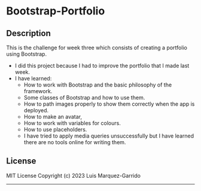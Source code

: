 # Bootstrap-Portfolio
## Description
This is the challenge for week three which consists of creating a portfolio using Bootstrap.
- I did this project because I had to improve the portfolio that I made last week.
- I have learned:
   - How to work with Bootstrap and the basic philosophy of the framework.
   - Some classes of Bootstrap and how to use them.
   - How to path images properly to show them correctly when the app is deployed.
   - How to make an avatar,
   - How to work with variables for colours.
   - How to use placeholders.
   - I have tried to apply media queries unsuccessfully but I have learned there are no tools online for writing them.
## License
MIT License
Copyright (c) 2023 Luis Marquez-Garrido

---
